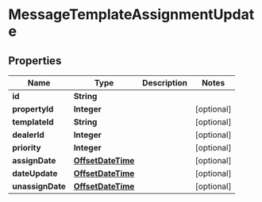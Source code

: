 # MessageTemplateAssignmentUpdate

## Properties
Name | Type | Description | Notes
------------ | ------------- | ------------- | -------------
**id** | **String** |  | 
**propertyId** | **Integer** |  |  [optional]
**templateId** | **String** |  |  [optional]
**dealerId** | **Integer** |  |  [optional]
**priority** | **Integer** |  |  [optional]
**assignDate** | [**OffsetDateTime**](OffsetDateTime.md) |  |  [optional]
**dateUpdate** | [**OffsetDateTime**](OffsetDateTime.md) |  |  [optional]
**unassignDate** | [**OffsetDateTime**](OffsetDateTime.md) |  |  [optional]
